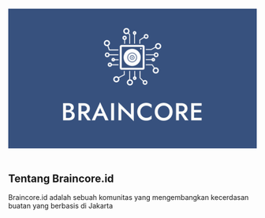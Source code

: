 <p align="center">
    <img alt="banner koding" src="https://raw.githubusercontent.com/Braincore-id/.github/main/banner.png"><br>
    <br>
</p>

## Tentang Braincore.id
  
Braincore.id adalah sebuah komunitas yang mengembangkan kecerdasan buatan yang berbasis di Jakarta

